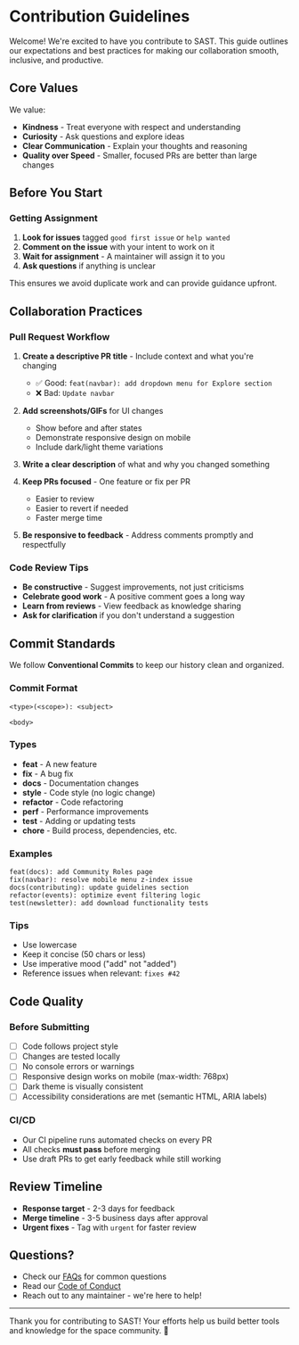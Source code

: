 # Contribution Guidelines

Welcome! We're excited to have you contribute to SAST. This guide outlines our expectations and best practices for making our collaboration smooth, inclusive, and productive.

## Core Values

We value:
- **Kindness** - Treat everyone with respect and understanding
- **Curiosity** - Ask questions and explore ideas
- **Clear Communication** - Explain your thoughts and reasoning
- **Quality over Speed** - Smaller, focused PRs are better than large changes

## Before You Start

### Getting Assignment

1. **Look for issues** tagged `good first issue` or `help wanted`
2. **Comment on the issue** with your intent to work on it
3. **Wait for assignment** - A maintainer will assign it to you
4. **Ask questions** if anything is unclear

This ensures we avoid duplicate work and can provide guidance upfront.

## Collaboration Practices

### Pull Request Workflow

1. **Create a descriptive PR title** - Include context and what you're changing
   - ✅ Good: `feat(navbar): add dropdown menu for Explore section`
   - ❌ Bad: `Update navbar`

2. **Add screenshots/GIFs** for UI changes
   - Show before and after states
   - Demonstrate responsive design on mobile
   - Include dark/light theme variations

3. **Write a clear description** of what and why you changed something

4. **Keep PRs focused** - One feature or fix per PR
   - Easier to review
   - Easier to revert if needed
   - Faster merge time

5. **Be responsive to feedback** - Address comments promptly and respectfully

### Code Review Tips

- **Be constructive** - Suggest improvements, not just criticisms
- **Celebrate good work** - A positive comment goes a long way
- **Learn from reviews** - View feedback as knowledge sharing
- **Ask for clarification** if you don't understand a suggestion

## Commit Standards

We follow **Conventional Commits** to keep our history clean and organized.

### Commit Format

```
<type>(<scope>): <subject>

<body>
```

### Types

- **feat** - A new feature
- **fix** - A bug fix
- **docs** - Documentation changes
- **style** - Code style (no logic change)
- **refactor** - Code refactoring
- **perf** - Performance improvements
- **test** - Adding or updating tests
- **chore** - Build process, dependencies, etc.

### Examples

```
feat(docs): add Community Roles page
fix(navbar): resolve mobile menu z-index issue
docs(contributing): update guidelines section
refactor(events): optimize event filtering logic
test(newsletter): add download functionality tests
```

### Tips

- Use lowercase
- Keep it concise (50 chars or less)
- Use imperative mood ("add" not "added")
- Reference issues when relevant: `fixes #42`

## Code Quality

### Before Submitting

- [ ] Code follows project style
- [ ] Changes are tested locally
- [ ] No console errors or warnings
- [ ] Responsive design works on mobile (max-width: 768px)
- [ ] Dark theme is visually consistent
- [ ] Accessibility considerations are met (semantic HTML, ARIA labels)

### CI/CD

- Our CI pipeline runs automated checks on every PR
- All checks **must pass** before merging
- Use draft PRs to get early feedback while still working

## Review Timeline

- **Response target** - 2-3 days for feedback
- **Merge timeline** - 3-5 business days after approval
- **Urgent fixes** - Tag with `urgent` for faster review

## Questions?

- Check our [FAQs](/docs/faqs) for common questions
- Read our [Code of Conduct](/docs/code-of-conduct)
- Reach out to any maintainer - we're here to help!

---

Thank you for contributing to SAST! Your efforts help us build better tools and knowledge for the space community. 🚀
